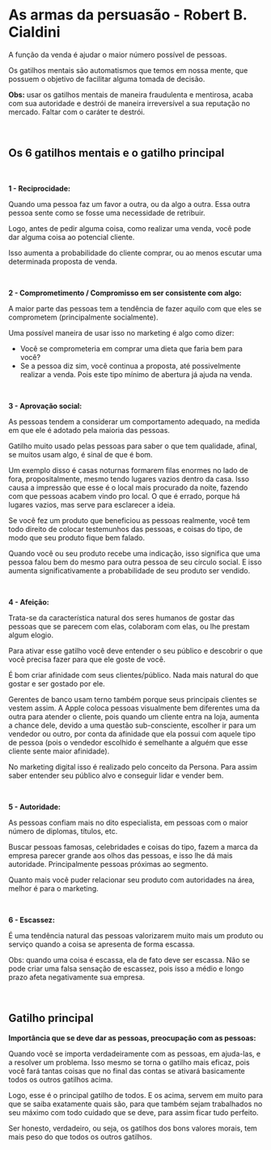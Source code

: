 
# As armas da persuasão - Robert B. Cialdini

A função da venda é ajudar o maior número possível de pessoas.

Os gatilhos mentais são automatismos que temos em nossa mente, que possuem o objetivo de facilitar alguma tomada de decisão.

<b>Obs:</b> usar os gatilhos mentais de maneira fraudulenta e mentirosa, acaba com sua autoridade e destrói de maneira irreversível a sua reputação no mercado. Faltar com o caráter te destrói.

<br>

Os 6 gatilhos mentais e o gatilho principal
---

<br>

<b>1 - Reciprocidade:</b>
 
Quando uma pessoa faz um favor a outra, ou da algo a outra. Essa outra pessoa sente como se fosse uma necessidade de retribuir.

Logo, antes de pedir alguma coisa, como realizar uma venda, você pode dar alguma coisa ao potencial cliente.

Isso aumenta a probabilidade do cliente comprar, ou ao menos escutar uma determinada proposta de venda.

<br>

<b>2 - Comprometimento / Compromisso em ser consistente com algo:</b>
      
A maior parte das pessoas tem a tendência de fazer aquilo com que eles se comprometem (principalmente socialmente).

Uma possível maneira de usar isso no marketing é algo como dizer:
 - Você se comprometeria em comprar uma dieta que faria bem para você?
 - Se a pessoa diz sim, você continua a proposta, até possivelmente realizar a venda. Pois este tipo mínimo de abertura já ajuda na venda.

<br>

<b>3 - Aprovação social:</b>

As pessoas tendem a considerar um comportamento adequado, na medida em que ele é adotado pela maioria das pessoas.

Gatilho muito usado pelas pessoas para saber o que tem qualidade, afinal, se muitos usam algo, é sinal de que é bom.

Um exemplo disso é casas noturnas formarem filas enormes no lado de fora, propositalmente, mesmo tendo lugares vazios dentro da casa. Isso causa a impressão que esse é o local mais procurado da noite, fazendo com que pessoas acabem vindo pro local. O que é errado, porque há lugares vazios, mas serve para esclarecer a ideia.

Se você fez um produto que beneficiou as pessoas realmente, você tem todo direito de colocar testemunhos das pessoas, e coisas do tipo, de modo que seu produto fique bem falado.

Quando você ou seu produto recebe uma indicação, isso significa que uma pessoa falou bem do mesmo para outra pessoa de seu círculo social. E isso aumenta significativamente a probabilidade de seu produto ser vendido.

<br>

<b>4 - Afeição:</b>

Trata-se da característica natural dos seres humanos de gostar das pessoas que se parecem com elas, colaboram com elas, ou lhe prestam algum elogio.

Para ativar esse gatilho você deve entender o seu público e descobrir o que você precisa fazer para que ele goste de você.

É bom criar afinidade com seus clientes/público.
Nada mais natural do que gostar e ser gostado por ele.

Gerentes de banco usam terno também porque seus principais clientes se vestem assim. A Apple coloca pessoas visualmente bem diferentes uma da outra para atender o cliente, pois quando um cliente entra na loja, aumenta a chance dele, devido a uma questão sub-consciente, escolher ir para um vendedor ou outro, por conta da afinidade que ela possui com aquele tipo de pessoa (pois o vendedor escolhido é semelhante a alguém que esse cliente sente maior afinidade).

No marketing digital isso é realizado pelo conceito da Persona.
Para assim saber entender seu público alvo e conseguir lidar e vender bem.

<br>

<b>5 - Autoridade:</b>

As pessoas confiam mais no dito especialista, em pessoas com o maior número de diplomas, títulos, etc.

Buscar pessoas famosas, celebridades e coisas do tipo, fazem a marca da empresa parecer grande aos olhos das pessoas, e isso lhe dá mais autoridade. Principalmente pessoas próximas ao segmento.

Quanto mais você puder relacionar seu produto com autoridades na área, melhor é para o marketing.

<br>

<b>6 - Escassez:</b>

É uma tendência natural das pessoas valorizarem muito mais um produto ou serviço quando a coisa se apresenta de forma escassa.

Obs: quando uma coisa é escassa, ela de fato deve ser escassa. Não se pode criar uma falsa sensação de escassez, pois isso a médio e longo prazo afeta negativamente sua empresa.

<br>

Gatilho principal
---

<b>Importância que se deve dar as pessoas, preocupação com as pessoas:</b>
        
Quando você se importa verdadeiramente com as pessoas, em ajuda-las, e a resolver um problema. Isso mesmo se torna o gatilho mais eficaz, pois você fará tantas coisas que no final das contas se ativará basicamente todos os outros gatilhos acima.

Logo, esse é o principal gatilho de todos. E os acima, servem em muito para que se saiba exatamente quais são, para que também sejam trabalhados no seu máximo com todo cuidado que se deve, para assim ficar tudo perfeito.

Ser honesto, verdadeiro, ou seja, os gatilhos dos bons valores morais, tem mais peso do que todos os outros gatilhos.


